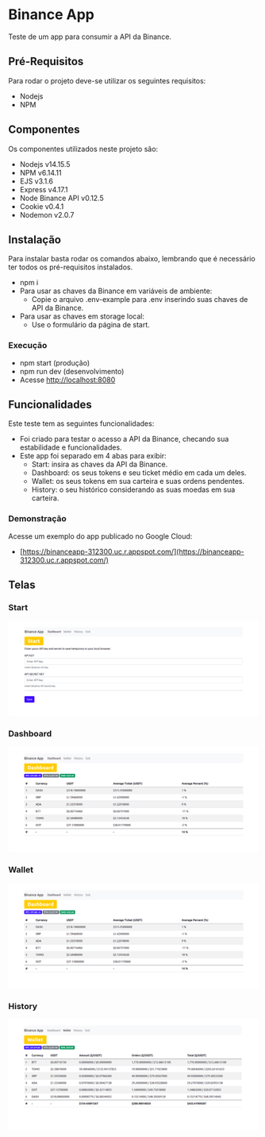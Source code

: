 # Binance App

Teste de um app para consumir a API da Binance.

## Pré-Requisitos

Para rodar o projeto deve-se utilizar os seguintes requisitos:
- Nodejs 
- NPM

## Componentes

Os componentes utilizados neste projeto são:
- Nodejs v14.15.5
- NPM v6.14.11
- EJS v3.1.6
- Express v4.17.1
- Node Binance API v0.12.5
- Cookie v0.4.1
- Nodemon v2.0.7


## Instalação

Para instalar basta rodar os comandos abaixo, lembrando que é necessário ter todos os pré-requisitos instalados.
- npm i
- Para usar as chaves da Binance em variáveis de ambiente:
    - Copie o arquivo .env-example para .env inserindo suas chaves de API da Binance.
- Para usar as chaves em storage local:
    - Use o formulário da página de start.

### Execução

- npm start (produção)
- npm run dev (desenvolvimento)
- Acesse [http://localhost:8080](http://localhost:8080)

## Funcionalidades

Este teste tem as seguintes funcionalidades:
- Foi criado para testar o acesso a API da Binance, checando sua estabilidade e funcionalidades.
- Este app foi separado em 4 abas para exibir:
    - Start: insira as chaves da API da Binance.
    - Dashboard: os seus tokens e seu ticket médio em cada um deles.
    - Wallet: os seus tokens em sua carteira e suas ordens pendentes.
    - History: o seu histórico considerando as suas moedas em sua carteira.

### Demonstração
Acesse um exemplo do app publicado no Google Cloud:
- [https://binanceapp-312300.uc.r.appspot.com/](https://binanceapp-312300.uc.r.appspot.com/)

## Telas

### Start
![Start](/images/app_binance-01.png)

### Dashboard
![Dashboard](/images/app_binance-02.png)

### Wallet
![Wallet](/images/app_binance-02.png)

### History
![History](/images/app_binance-03.png)